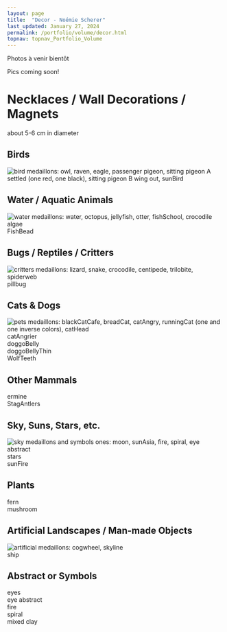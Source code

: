 ```yaml
---
layout: page
title:  "Decor - Noémie Scherer"
last_updated: January 27, 2024
permalink: /portfolio/volume/decor.html
topnav: topnav_Portfolio_Volume
---
```


Photos à venir bientôt

Pics coming soon!

# Necklaces / Wall Decorations / Magnets
about 5-6 cm in diameter
## Birds
![bird medaillons: owl, raven, eagle, passenger pigeon, sitting pigeon A settled (one red, one black), sitting pigeon B wing out, sunBird](https://i.ibb.co/4VhRrNG/IMG-0512.jpg)  
## Water / Aquatic Animals
![water medaillons: water, octopus, jellyfish, otter, fishSchool, crocodile](https://i.ibb.co/kBzzg2c/IMG-0513.jpg)  
algae  
FishBead  
## Bugs / Reptiles / Critters
![critters medaillons: lizard, snake, crocodile, centipede, trilobite, spiderweb](https://i.ibb.co/7j7L80y/IMG-0518.jpg)  
pillbug  
## Cats & Dogs
![pets medaillons: blackCatCafe, breadCat, catAngry, runningCat (one and one inverse colors), catHead](https://i.ibb.co/K9T10PD/IMG-0521.jpg)  
catAngrier  
doggoBelly  
doggoBellyThin  
WolfTeeth  
## Other Mammals
ermine  
StagAntlers  
## Sky, Suns, Stars, etc.
![sky medaillons and symbols ones: moon, sunAsia, fire, spiral, eye abstract](https://i.ibb.co/HrJHsF5/IMG-0515.jpg)  
stars  
sunFire  
## Plants
fern  
mushroom  
## Artificial Landscapes / Man-made Objects
![artificial medaillons: cogwheel, skyline](https://i.ibb.co/522TcCH/IMG-0517.jpg)  
ship  
## Abstract or Symbols
eyes  
eye abstract  
fire  
spiral  
mixed clay  
